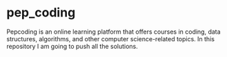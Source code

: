 # pep_coding
Pepcoding is an online learning platform that offers courses in coding, data structures, algorithms, and other computer science-related topics.
In this repository I am going to push all the solutions.
